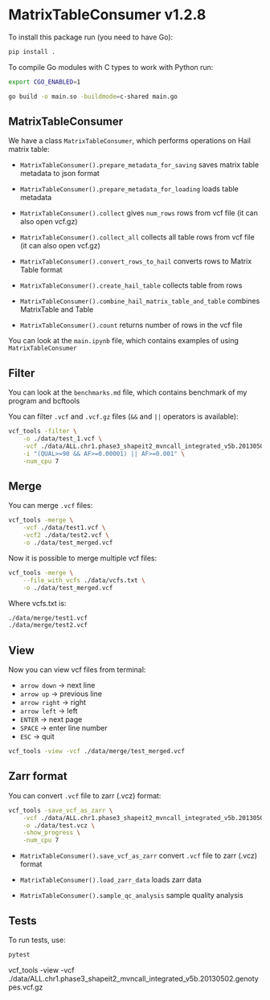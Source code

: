 # MatrixTableConsumer v1.2.8

To install this package run (you need to have Go):

```bash
pip install .
```

To compile Go modules with C types to work with Python run:

```bash
export CGO_ENABLED=1

go build -o main.so -buildmode=c-shared main.go
```

## MatrixTableConsumer

We have a class `MatrixTableConsumer`, which performs operations on Hail matrix table:

- `MatrixTableConsumer().prepare_metadata_for_saving` saves matrix table metadata to json format

- `MatrixTableConsumer().prepare_metadata_for_loading` loads table metadata

- `MatrixTableConsumer().collect` gives `num_rows` rows from vcf file (it can also open vcf.gz)

- `MatrixTableConsumer().collect_all` collects all table rows from vcf file (it can also open vcf.gz)

- `MatrixTableConsumer().convert_rows_to_hail` converts rows to Matrix Table format

- `MatrixTableConsumer().create_hail_table` collects table from rows

- `MatrixTableConsumer().combine_hail_matrix_table_and_table` combines MatrixTable and Table

- `MatrixTableConsumer().count` returns number of rows in the vcf file

You can look at the `main.ipynb` file, which contains examples of using `MatrixTableConsumer`

## Filter

You can look at the `benchmarks.md` file, which contains benchmark of my program and bcftools

You can filter `.vcf` and `.vcf.gz` files (`&&` and `||` operators is available):

```bash
vcf_tools -filter \
    -o ./data/test_1.vcf \
    -vcf ./data/ALL.chr1.phase3_shapeit2_mvncall_integrated_v5b.20130502.genotypes.vcf.gz \
    -i "(QUAL>=90 && AF>=0.00001) || AF>=0.001" \
    -num_cpu 7
```

## Merge

You can merge `.vcf` files:

```bash
vcf_tools -merge \
    -vcf ./data/test1.vcf \
    -vcf2 ./data/test2.vcf \
    -o ./data/test_merged.vcf
```

Now it is possible to merge multiple vcf files:

```bash
vcf_tools -merge \
    --file_with_vcfs ./data/vcfs.txt \
    -o ./data/test_merged.vcf
```

Where vcfs.txt is:

```txt
./data/merge/test1.vcf
./data/merge/test2.vcf
```

## View

Now you can view vcf files from terminal:

* `arrow down` -> next line
*  `arrow up` -> previous line
*  `arrow right` -> right
*  `arrow left` -> left
*  `ENTER` -> next page
*  `SPACE` -> enter line number
*  `ESC` -> quit

```bash
vcf_tools -view -vcf ./data/merge/test_merged.vcf
```

## Zarr format

You can convert `.vcf` file to zarr (.vcz) format:

```bash
vcf_tools -save_vcf_as_zarr \
    -vcf ./data/ALL.chr1.phase3_shapeit2_mvncall_integrated_v5b.20130502.genotypes.vcf.gz \
    -o ./data/test.vcz \
    -show_progress \
    -num_cpu 7
```

- `MatrixTableConsumer().save_vcf_as_zarr` convert `.vcf` file to zarr (.vcz) format

- `MatrixTableConsumer().load_zarr_data` loads zarr data

- `MatrixTableConsumer().sample_qc_analysis` sample quality analysis

## Tests

To run tests, use:

```bash
pytest
```



vcf_tools -view -vcf ./data/ALL.chr1.phase3_shapeit2_mvncall_integrated_v5b.20130502.genotypes.vcf.gz
